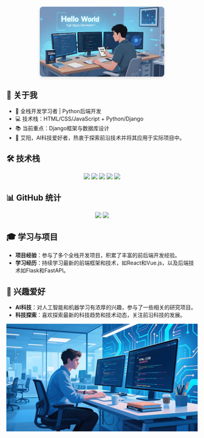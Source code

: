 <p align="center">
  <!-- 响应式图片方案 -->
  <img src="tp.jpeg" alt="技术展示" style="max-width: 65%; height: auto; border-radius: 8px; box-shadow: 0 4px 8px rgba(0,0,0,0.1);">
</p>

## 👋 关于我
- 🏫 全栈开发学习者 | Python后端开发
- 💻 技术栈：HTML/CSS/JavaScript + Python/Django
- 📚 当前重点：Django框架与数据库设计
- 👤 艾阳，AI科技爱好者，热衷于探索前沿技术并将其应用于实际项目中。

## 🛠 技术栈
<div align="center">
  <img src="https://img.shields.io/badge/Python-3776AB?style=for-the-badge&logo=python&logoColor=white">
  <img src="https://img.shields.io/badge/Django-092E20?style=for-the-badge&logo=django&logoColor=white">
  <img src="https://img.shields.io/badge/HTML5-E34F26?style=for-the-badge&logo=html5&logoColor=white">
  <img src="https://img.shields.io/badge/CSS3-1572B6?style=for-the-badge&logo=css3&logoColor=white">
  <img src="https://img.shields.io/badge/JavaScript-F7DF1E?style=for-the-badge&logo=javascript&logoColor=black">
</div>

## 📊 GitHub 统计
<p align="center">
  <img src="https://github-readme-stats.vercel.app/api?username=aiyangdie&show_icons=true&theme=radical" width="48%">
  <img src="https://github-readme-stats.vercel.app/api/top-langs/?username=aiyangdie&layout=compact&theme=radical" width="48%">
</p>

## 🎓 学习与项目
- **项目经验**：参与了多个全栈开发项目，积累了丰富的前后端开发经验。
- **学习经历**：持续学习最新的前端框架和技术，如React和Vue.js，以及后端技术如Flask和FastAPI。

## 🌟 兴趣爱好
- **AI科技**：对人工智能和机器学习有浓厚的兴趣，参与了一些相关的研究项目。
- **科技探索**：喜欢探索最新的科技趋势和技术动态，关注前沿科技的发展。

</style>
<p align="center">
  <img class="responsive-img" src="tpp.jpeg" alt="成就徽章">
</p>
